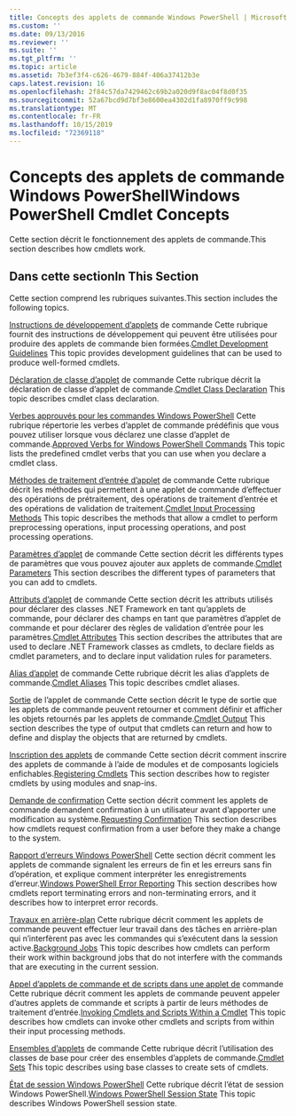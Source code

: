 ```yaml
---
title: Concepts des applets de commande Windows PowerShell | Microsoft Docs
ms.custom: ''
ms.date: 09/13/2016
ms.reviewer: ''
ms.suite: ''
ms.tgt_pltfrm: ''
ms.topic: article
ms.assetid: 7b3ef3f4-c626-4679-884f-406a37412b3e
caps.latest.revision: 16
ms.openlocfilehash: 2f84c57da7429462c69b2a020d9f8ac04f8d0f35
ms.sourcegitcommit: 52a67bcd9d7bf3e8600ea4302d1fa8970ff9c998
ms.translationtype: MT
ms.contentlocale: fr-FR
ms.lasthandoff: 10/15/2019
ms.locfileid: "72369118"
---
```

# <a name="windows-powershell-cmdlet-concepts"></a><span data-ttu-id="74cd3-102">Concepts des applets de commande Windows PowerShell</span><span class="sxs-lookup"><span data-stu-id="74cd3-102">Windows PowerShell Cmdlet Concepts</span></span>

<span data-ttu-id="74cd3-103">Cette section décrit le fonctionnement des applets de commande.</span><span class="sxs-lookup"><span data-stu-id="74cd3-103">This section describes how cmdlets work.</span></span>

## <a name="in-this-section"></a><span data-ttu-id="74cd3-104">Dans cette section</span><span class="sxs-lookup"><span data-stu-id="74cd3-104">In This Section</span></span>

<span data-ttu-id="74cd3-105">Cette section comprend les rubriques suivantes.</span><span class="sxs-lookup"><span data-stu-id="74cd3-105">This section includes the following topics.</span></span>

<span data-ttu-id="74cd3-106">[Instructions de développement d’applets](./cmdlet-development-guidelines.md) de commande Cette rubrique fournit des instructions de développement qui peuvent être utilisées pour produire des applets de commande bien formées.</span><span class="sxs-lookup"><span data-stu-id="74cd3-106">[Cmdlet Development Guidelines](./cmdlet-development-guidelines.md) This topic provides development guidelines that can be used to produce well-formed cmdlets.</span></span>

<span data-ttu-id="74cd3-107">[Déclaration de classe d’applet](./cmdlet-class-declaration.md) de commande Cette rubrique décrit la déclaration de classe d’applet de commande.</span><span class="sxs-lookup"><span data-stu-id="74cd3-107">[Cmdlet Class Declaration](./cmdlet-class-declaration.md) This topic describes cmdlet class declaration.</span></span>

<span data-ttu-id="74cd3-108">[Verbes approuvés pour les commandes Windows PowerShell](./approved-verbs-for-windows-powershell-commands.md) Cette rubrique répertorie les verbes d’applet de commande prédéfinis que vous pouvez utiliser lorsque vous déclarez une classe d’applet de commande.</span><span class="sxs-lookup"><span data-stu-id="74cd3-108">[Approved Verbs for Windows PowerShell Commands](./approved-verbs-for-windows-powershell-commands.md) This topic lists the predefined cmdlet verbs that you can use when you declare a cmdlet class.</span></span>

<span data-ttu-id="74cd3-109">[Méthodes de traitement d’entrée d’applet](./cmdlet-input-processing-methods.md) de commande Cette rubrique décrit les méthodes qui permettent à une applet de commande d’effectuer des opérations de prétraitement, des opérations de traitement d’entrée et des opérations de validation de traitement.</span><span class="sxs-lookup"><span data-stu-id="74cd3-109">[Cmdlet Input Processing Methods](./cmdlet-input-processing-methods.md) This topic describes the methods that allow a cmdlet to perform preprocessing operations, input processing operations, and post processing operations.</span></span>

<span data-ttu-id="74cd3-110">[Paramètres d’applet](./cmdlet-parameters.md) de commande Cette section décrit les différents types de paramètres que vous pouvez ajouter aux applets de commande.</span><span class="sxs-lookup"><span data-stu-id="74cd3-110">[Cmdlet Parameters](./cmdlet-parameters.md) This section describes the different types of parameters that you can add to cmdlets.</span></span>

<span data-ttu-id="74cd3-111">[Attributs d’applet](./cmdlet-attributes.md) de commande Cette section décrit les attributs utilisés pour déclarer des classes .NET Framework en tant qu’applets de commande, pour déclarer des champs en tant que paramètres d’applet de commande et pour déclarer des règles de validation d’entrée pour les paramètres.</span><span class="sxs-lookup"><span data-stu-id="74cd3-111">[Cmdlet Attributes](./cmdlet-attributes.md) This section describes the attributes that are used to declare .NET Framework classes as cmdlets, to declare fields as cmdlet parameters, and to declare input validation rules for parameters.</span></span>

<span data-ttu-id="74cd3-112">[Alias d’applet](./cmdlet-aliases.md) de commande Cette rubrique décrit les alias d’applets de commande.</span><span class="sxs-lookup"><span data-stu-id="74cd3-112">[Cmdlet Aliases](./cmdlet-aliases.md) This topic describes cmdlet aliases.</span></span>

<span data-ttu-id="74cd3-113">[Sortie](./cmdlet-output.md) de l’applet de commande Cette section décrit le type de sortie que les applets de commande peuvent retourner et comment définir et afficher les objets retournés par les applets de commande.</span><span class="sxs-lookup"><span data-stu-id="74cd3-113">[Cmdlet Output](./cmdlet-output.md) This section describes the type of output that cmdlets can return and how to define and display the objects that are returned by cmdlets.</span></span>

<span data-ttu-id="74cd3-114">[Inscription des applets](./modules-and-snap-ins.md) de commande Cette section décrit comment inscrire des applets de commande à l’aide de modules et de composants logiciels enfichables.</span><span class="sxs-lookup"><span data-stu-id="74cd3-114">[Registering Cmdlets](./modules-and-snap-ins.md) This section describes how to register cmdlets by using modules and snap-ins.</span></span>

<span data-ttu-id="74cd3-115">[Demande de confirmation](./requesting-confirmation-from-cmdlets.md) Cette section décrit comment les applets de commande demandent confirmation à un utilisateur avant d’apporter une modification au système.</span><span class="sxs-lookup"><span data-stu-id="74cd3-115">[Requesting Confirmation](./requesting-confirmation-from-cmdlets.md) This section describes how cmdlets request confirmation from a user before they make a change to the system.</span></span>

<span data-ttu-id="74cd3-116">[Rapport d’erreurs Windows PowerShell](./error-reporting-concepts.md) Cette section décrit comment les applets de commande signalent les erreurs de fin et les erreurs sans fin d’opération, et explique comment interpréter les enregistrements d’erreur.</span><span class="sxs-lookup"><span data-stu-id="74cd3-116">[Windows PowerShell Error Reporting](./error-reporting-concepts.md) This section describes how cmdlets report terminating errors and non-terminating errors, and it describes how to interpret error records.</span></span>

<span data-ttu-id="74cd3-117">[Travaux en arrière-plan](./background-jobs.md) Cette rubrique décrit comment les applets de commande peuvent effectuer leur travail dans des tâches en arrière-plan qui n’interfèrent pas avec les commandes qui s’exécutent dans la session active.</span><span class="sxs-lookup"><span data-stu-id="74cd3-117">[Background Jobs](./background-jobs.md) This topic describes how cmdlets can perform their work within background jobs that do not interfere with the commands that are executing in the current session.</span></span>

<span data-ttu-id="74cd3-118">[Appel d’applets de commande et de scripts dans une applet de](./invoking-cmdlets-and-scripts-within-a-cmdlet.md) commande Cette rubrique décrit comment les applets de commande peuvent appeler d’autres applets de commande et scripts à partir de leurs méthodes de traitement d’entrée.</span><span class="sxs-lookup"><span data-stu-id="74cd3-118">[Invoking Cmdlets and Scripts Within a Cmdlet](./invoking-cmdlets-and-scripts-within-a-cmdlet.md) This topic describes how cmdlets can invoke other cmdlets and scripts from within their input processing methods.</span></span>

<span data-ttu-id="74cd3-119">[Ensembles d’applets](./cmdlet-sets.md) de commande Cette rubrique décrit l’utilisation des classes de base pour créer des ensembles d’applets de commande.</span><span class="sxs-lookup"><span data-stu-id="74cd3-119">[Cmdlet Sets](./cmdlet-sets.md) This topic describes using base classes to create sets of cmdlets.</span></span>

<span data-ttu-id="74cd3-120">[État de session Windows PowerShell](./windows-powershell-session-state.md) Cette rubrique décrit l’état de session Windows PowerShell.</span><span class="sxs-lookup"><span data-stu-id="74cd3-120">[Windows PowerShell Session State](./windows-powershell-session-state.md) This topic describes Windows PowerShell session state.</span></span>

